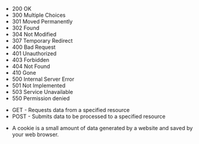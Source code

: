 <!-- What are some common HTTP status codes? -->
<ul>
	<li>200 OK</li>
	<li>300 Multiple Choices</li>
	<li>301 Moved Permanently</li>
	<li>302 Found</li>
	<li>304 Not Modified</li>
	<li>307 Temporary Redirect</li>
	<li>400 Bad Request</li>
	<li>401 Unauthorized</li>
	<li>403 Forbidden</li>
	<li>404 Not Found</li>
	<li>410 Gone</li>
	<li>500 Internal Server Error</li>
	<li>501 Not Implemented</li>
	<li>503 Service Unavailable</li>
	<li>550 Permission denied</li>
</ul>

<!-- What is the difference between a GET request and a POST request? When might each be used? -->
<ul>
	<li>GET - Requests data from a specified resource</li>
	<li>POST - Submits data to be processed to a specified resource</li>
</ul>

<!-- What is a cookie? How does it relate to HTTP requests? -->
<ul>
	<li>A cookie is a small amount of data generated by a website and saved by your web browser. </li>
</ul>









